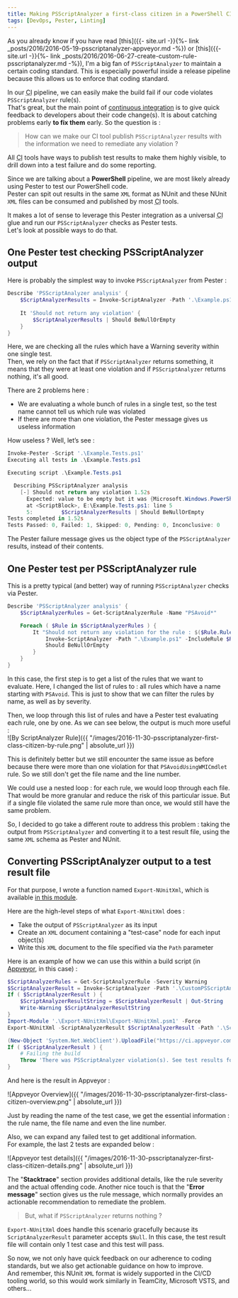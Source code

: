 ```yaml
---
title: Making PSScriptAnalyzer a first-class citizen in a PowerShell CI pipeline
tags: [DevOps, Pester, Linting]
---
```


As you already know if you have read [this]({{- site.url -}}{%- link _posts/2016/2016-05-19-psscriptanalyzer-appveyor.md -%}) or [this]({{- site.url -}}{%- link _posts/2016/2016-06-27-create-custom-rule-psscriptanalyzer.md -%}), I'm a big fan of `PSScriptAnalyzer` to maintain a certain coding standard. This is especially powerful inside a release pipeline because this allows us to enforce that coding standard.  

In our <abbr title="Continuous Integration">CI</abbr> pipeline, we can easily make the build fail if our code violates `PSScriptAnalyzer` rule(s).  
That's great, but the main point of [continuous integration](http://martinfowler.com/articles/continuousIntegration.html) is to give quick feedback to developers about their code change(s). It is about catching problems early **to fix them** early. So the question is :  

> How can we make our CI tool publish `PSScriptAnalyzer` results with the information we need to remediate any violation ?  

All <abbr title="Continuous Integration">CI</abbr> tools have ways to publish test results to make them highly visible, to drill down into a test failure and do some reporting.  

Since we are talking about a **PowerShell** pipeline, we are most likely already using Pester to test our PowerShell code.  
Pester can spit out results in the same `XML` format as NUnit and these NUnit `XML` files can be consumed and published by most <abbr title="Continuous Integration">CI</abbr> tools.  

It makes a lot of sense to leverage this Pester integration as a universal <abbr title="Continuous Integration">CI</abbr> glue and run our `PSScriptAnalyzer` checks as Pester tests.  
Let's look at possible ways to do that.

## One Pester test checking PSScriptAnalyzer output  

Here is probably the simplest way to invoke `PSScriptAnalyzer` from Pester :  

```powershell
Describe 'PSScriptAnalyzer analysis' {    
    $ScriptAnalyzerResults = Invoke-ScriptAnalyzer -Path '.\Example.ps1' -Severity Warning
    
    It 'Should not return any violation' {
        $ScriptAnalyzerResults | Should BeNullOrEmpty
    }
}  
```

Here, we are checking all the rules which have a Warning severity within one single test.  
Then, we rely on the fact that if `PSScriptAnalyzer` returns something, it means that they were at least one violation and if `PSScriptAnalyzer` returns nothing, it's all good.  

There are 2 problems here :  

  - We are evaluating a whole bunch of rules in a single test, so the test name cannot tell us which rule was violated  
  - If there are more than one violation, the Pester message gives us useless information  

How useless ? Well, let’s see :  

```powershell
Invoke-Pester -Script '.\Example.Tests.ps1'
Executing all tests in .\Example.Tests.ps1

Executing script .\Example.Tests.ps1

  Describing PSScriptAnalyzer analysis
    [-] Should not return any violation 1.52s
      Expected: value to be empty but it was {Microsoft.Windows.PowerShell.ScriptAnalyzer.Generic.DiagnosticRecord Microsoft.Windows.PowerShell.ScriptAnalyzer.Generic.DiagnosticRecord Microsoft.Windows.PowerShell.ScriptAnalyzer.Generic.DiagnosticRecord Microsoft.Windows.PowerShell.ScriptAnalyzer.Generic.DiagnosticRecord}
      at <ScriptBlock>, E:\Example.Tests.ps1: line 5
      5:         $ScriptAnalyzerResults | Should BeNullOrEmpty
Tests completed in 1.52s
Tests Passed: 0, Failed: 1, Skipped: 0, Pending: 0, Inconclusive: 0
```

The Pester failure message gives us the object type of the `PSScriptAnalyzer` results, instead of their contents.  

## One Pester test per PSScriptAnalyzer rule  

This is a pretty typical (and better) way of running `PSScriptAnalyzer` checks via Pester.

```powershell
Describe 'PSScriptAnalyzer analysis' {    
    $ScriptAnalyzerRules = Get-ScriptAnalyzerRule -Name "PSAvoid*"

    Foreach ( $Rule in $ScriptAnalyzerRules ) {
        It "Should not return any violation for the rule : $($Rule.RuleName)" {
            Invoke-ScriptAnalyzer -Path ".\Example.ps1" -IncludeRule $Rule.RuleName |
            Should BeNullOrEmpty
        }
    }
}
```

In this case, the first step is to get a list of the rules that we want to evaluate. Here, I changed the list of rules to : all rules which have a name starting with `PSAvoid`. This is just to show that we can filter the rules by name, as well as by severity.  

Then, we loop through this list of rules and have a Pester test evaluating each rule, one by one. As we can see below, the output is much more useful :  
![By ScriptAnalyzer Rule]({{ "/images/2016-11-30-psscriptanalyzer-first-class-citizen-by-rule.png" | absolute_url }})  

This is definitely better but we still encounter the same issue as before because there were more than one violation for that `PSAvoidUsingWMICmdlet` rule. So we still don't get the file name and the line number.  

We could use a nested loop : for each rule, we would loop through each file.  
That would be more granular and reduce the risk of this particular issue. But if a single file violated the same rule more than once, we would still have the same problem.  

So, I decided to go take a different route to address this problem : taking the output from `PSScriptAnalyzer` and converting it to a test result file, using the same `XML` schema as Pester and NUnit.

## Converting PSScriptAnalyzer output to a test result file  

For that purpose, I wrote a function named `Export-NUnitXml`, which is available [in this module](https://github.com/MathieuBuisson/PowerShell-DevOps/tree/master/Export-NUnitXml).  

Here are the high-level steps of what `Export-NUnitXml` does :  
  - Take the output of `PSScriptAnalyzer` as its input  
  - Create an `XML` document containing a "test-case" node for each input object(s)  
  - Write this `XML` document to the file specified via the `Path` parameter  

Here is an example of how we can use this within a build script (in [Appveyor](https://ci.appveyor.com), in this case) :  

```powershell
$ScriptAnalyzerRules = Get-ScriptAnalyzerRule -Severity Warning
$ScriptAnalyzerResult = Invoke-ScriptAnalyzer -Path '.\CustomPSScriptAnalyzerRules\Example.ps1' -IncludeRule $ScriptAnalyzerRules
If ( $ScriptAnalyzerResult ) {  
    $ScriptAnalyzerResultString = $ScriptAnalyzerResult | Out-String
    Write-Warning $ScriptAnalyzerResultString
}
Import-Module '.\Export-NUnitXml\Export-NUnitXml.psm1' -Force
Export-NUnitXml -ScriptAnalyzerResult $ScriptAnalyzerResult -Path '.\ScriptAnalyzerResult.xml'

(New-Object 'System.Net.WebClient').UploadFile("https://ci.appveyor.com/api/testresults/nunit/$($env:APPVEYOR_JOB_ID)", '.\ScriptAnalyzerResult.xml')
If ( $ScriptAnalyzerResult ) {        
    # Failing the build
    Throw 'There was PSScriptAnalyzer violation(s). See test results for more information.'
}   
```

And here is the result in Appveyor :  

![Appveyor Overview]({{ "/images/2016-11-30-psscriptanalyzer-first-class-citizen-overview.png" | absolute_url }})  

Just by reading the name of the test case, we get the essential information : the rule name, the file name and even the line number.  

Also, we can expand any failed test to get additional information.  
For example, the last 2 tests are expanded below :  

![Appveyor test details]({{ "/images/2016-11-30-psscriptanalyzer-first-class-citizen-details.png" | absolute_url }})  

The "**Stacktrace**" section provides additional details, like the rule severity and the actual offending code. Another nice touch is that the "**Error message**" section gives us the rule message, which normally provides an actionable recommendation to remediate the problem.  

> But, what if `PSScriptAnalyzer` returns nothing ?  

`Export-NUnitXml` does handle this scenario gracefully because its `ScriptAnalyzerResult` parameter accepts `$Null`. In this case, the test result file will contain only 1 test case and this test will pass.  

So now, we not only have quick feedback on our adherence to coding standards, but we also get actionable guidance on how to improve.  
And remember, this NUnit `XML` format is widely supported in the CI/CD tooling world, so this would work similarly in TeamCity, Microsoft VSTS, and others...
